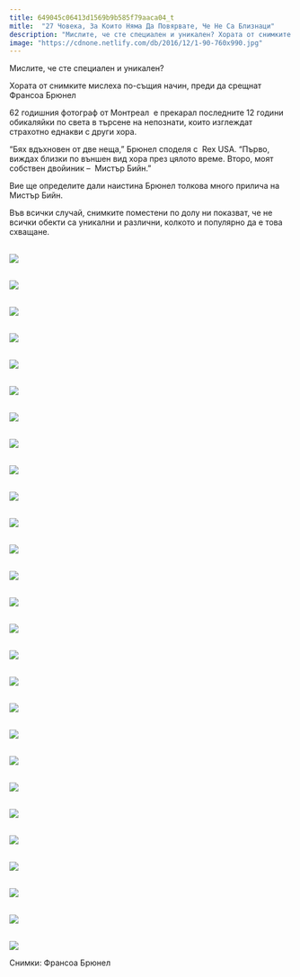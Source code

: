 ```yaml
---
title: 649045c06413d1569b9b585f79aaca04_t
mitle:  "27 Човека, За Които Няма Да Повярвате, Че Не Са Близнаци"
description: "Мислите, че сте специален и уникален? Хората от снимките мислеха по-същия начин, преди да срещнат Франсоа Брюнел 62 годишния фотограф от Монтреал  е прекарал послед�"
image: "https://cdnone.netlify.com/db/2016/12/1-90-760x990.jpg"
---
```


 <p>Мислите, че сте специален и уникален?</p>      <p>Хората от снимките мислеха по-същия начин, преди да срещнат Франсоа Брюнел</p> <p>62 годишния фотограф от Монтреал  е прекарал последните 12 години обикаляйки по света в търсене на непознати, които изглеждат страхотно еднакви с други хора.</p> <p>“Бях вдъхновен от две неща,” Брюнел споделя с  Rex USA. “Първо, виждах близки по външен вид хора през цялото време. Второ, моят собствен двойиник –  Мистър Бийн.”</p>      <p>Вие ще определите дали наистина Брюнел толкова много прилича на Мистър Бийн.</p> <p>Във всички случай, снимките поместени по долу ни показват, че не всички обекти са уникални и различни, колкото и популярно да е това схващане.</p>  <p> <br/><img src="https://cdnone.netlify.com/db/2016/12/1-90-760x990.jpg"/><br/></p> <p> <br/><img src="https://cdnone.netlify.com/db/2016/12/2-69-760x915.jpg"/><br/></p>      <p> <br/><img src="https://cdnone.netlify.com/db/2016/12/3-90-760x979.jpg"/><br/></p> <p> <br/><img src="https://cdnone.netlify.com/db/2016/12/4-88.jpg"/><br/></p> <p> <br/><img src="https://cdnone.netlify.com/db/2016/12/5-86-760x993.jpg"/><br/></p> <p> <br/><img src="https://cdnone.netlify.com/db/2016/12/6-84-760x929.jpg"/><br/></p> <p> <br/><img src="https://cdnone.netlify.com/db/2016/12/7-79-760x929.jpg"/><br/></p> <p> <br/><img src="https://cdnone.netlify.com/db/2016/12/8-75-760x922.jpg"/><br/></p>       <p> <br/><img src="https://cdnone.netlify.com/db/2016/12/9-73-760x920.jpg"/><br/></p> <p> <br/><img src="https://cdnone.netlify.com/db/2016/12/10-70-760x950.jpg"/><br/></p> <p> <br/><img src="https://cdnone.netlify.com/db/2016/12/11-62-760x923.jpg"/><br/></p>  <p> <br/><img src="https://cdnone.netlify.com/db/2016/12/12-54-760x987.jpg"/><br/></p>      <p> <br/><img src="https://cdnone.netlify.com/db/2016/12/13-49-760x919.jpg"/><br/></p> <p> <br/><img src="https://cdnone.netlify.com/db/2016/12/14-49-760x929.jpg"/><br/></p> <p> <br/><img src="https://cdnone.netlify.com/db/2016/12/15-42-760x948.jpg"/><br/></p> <p> <br/><img src="https://cdnone.netlify.com/db/2016/12/16-34-760x950.jpg"/><br/></p>  <p> <br/><img src="https://cdnone.netlify.com/db/2016/12/17-30-760x946.jpg"/><br/></p> <p> <br/><img src="https://cdnone.netlify.com/db/2016/12/18-28-760x922.jpg"/><br/></p> <p> <br/><img src="https://cdnone.netlify.com/db/2016/12/19-25-760x919.jpg"/><br/></p> <p> <br/><img src="https://cdnone.netlify.com/db/2016/12/20-23-760x977.jpg"/><br/></p> <p> <br/><img src="https://cdnone.netlify.com/db/2016/12/21-19-760x920.jpg"/><br/></p> <p> <br/><img src="https://cdnone.netlify.com/db/2016/12/22-14.jpg"/><br/></p> <p> <br/><img src="https://cdnone.netlify.com/db/2016/12/23-12-760x946.jpg"/><br/></p> <p> <br/><img src="https://cdnone.netlify.com/db/2016/12/24-12-760x922.jpg"/><br/></p>  <p> <br/><img src="https://cdnone.netlify.com/db/2016/12/25-11-760x923.jpg"/><br/></p> <p> <br/><img src="https://cdnone.netlify.com/db/2016/12/26-9-760x920.jpg"/><br/> </p> <p> <br/><img src="https://cdnone.netlify.com/db/2016/12/27-6-760x922.jpg"/><br/></p> <p>Снимки: Франсоа Брюнел</p>       